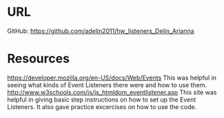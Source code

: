 # URL
GitHub: https://github.com/adelin2011/hw_listeners_Delin_Arianna

# Resources
https://developer.mozilla.org/en-US/docs/Web/Events
   This was helpful in seeing what kinds of Event Listeners there were and how to use them. 
http://www.w3schools.com/js/js_htmldom_eventlistener.asp
	This site was helpful in giving basic step instructions on how to set up the Event Listeners. It also gave practice excercises on how to use the code. 